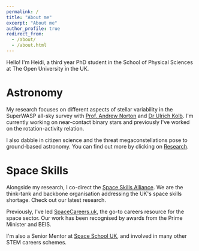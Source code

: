 ```yaml
---
permalink: /
title: "About me"
excerpt: "About me"
author_profile: true
redirect_from: 
  - /about/
  - /about.html
---
```


Hello! I'm Heidi, a third year PhD student in the School of Physical Sciences at The Open University in the UK. 


Astronomy
======

My research focuses on different aspects of stellar variability in the SuperWASP all-sky survey with [Prof. Andrew Norton](http://www.open.ac.uk/people/ajn3) and [Dr Ulrich Kolb](http://www.open.ac.uk/people/uck2). I'm currently working on near-contact binary stars and previously I've worked on the rotation-activity relation. 

I also dabble in citizen science and the threat megaconstellations pose to ground-based astronomy. You can find out more by clicking on [Research](https://heidibt1.github.io/research/). 


Space Skills
======

Alongside my research, I co-direct the [Space Skills Alliance](https://spaceskills.org/). We are the think-tank and backbone organisation addressing the UK's space skills shortage. Check out our latest research.

Previously, I've led [SpaceCareers.uk](https://spacecareers.uk/), the go-to careers resource for the space sector. Our work has been recognised by awards from the Prime Minister and BEIS.

I'm also a Senior Mentor at [Space School UK](http://spaceschool.co.uk/), and involved in many other STEM careers schemes.
